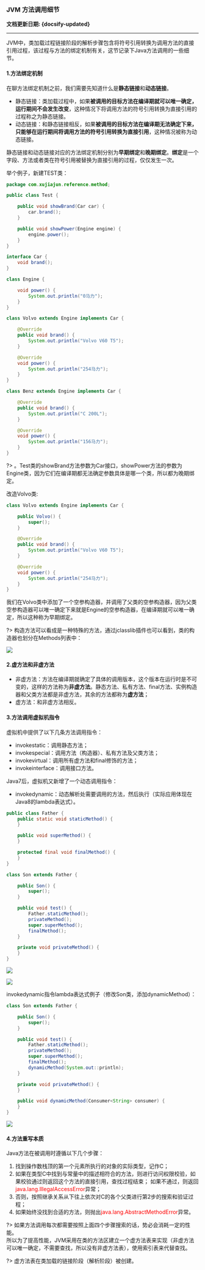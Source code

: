 ### JVM 方法调用细节 <!-- {docsify-ignore} -->

**文档更新日期: {docsify-updated}**

---

JVM中，类加载过程链接阶段的解析步骤包含将符号引用转换为调用方法的直接引用过程，该过程与方法的绑定机制有关，这节记录下Java方法调用的一些细节。

#### 1.方法绑定机制

在聊方法绑定机制之前，我们需要先知道什么是**静态链接**和**动态链接**。

- 静态链接：类加载过程中，如果**被调用的目标方法在编译期就可以唯一确定，运行期间不会发生改变**，这种情况下将调用方法的符号引用转换为直接引用的过程称之为静态链接。
- 动态链接：和静态链接相反，如果**被调用的目标方法在编译期无法确定下来，只能够在运行期间将调用方法的符号引用转换为直接引用**，这种情况被称为动态链接。

静态链接和动态链接对应的方法绑定机制分别为**早期绑定**和**晚期绑定**。**绑定**是一个字段、方法或者类在符号引用被替换为直接引用的过程，仅仅发生一次。

举个例子，新建TEST类：

```java
package com.xujiajun.reference.method;

public class Test {

    public void showBrand(Car car) {
        car.brand();
    }

    public void showPower(Engine engine) {
        engine.power();
    }
}

interface Car {
    void brand();
}

class Engine {

    void power() {
        System.out.println("0马力");
    }
}

class Volvo extends Engine implements Car {

    @Override
    public void brand() {
        System.out.println("Volvo V60 T5");
    }

    @Override
    void power() {
        System.out.println("254马力");
    }
}

class Benz extends Engine implements Car {

    @Override
    public void brand() {
        System.out.println("C 200L");
    }

    @Override
    void power() {
        System.out.println("156马力");
    }
}
```

?> 。Test类的showBrand方法参数为Car接口，showPower方法的参数为Engine类，因为它们在编译期都无法确定参数具体是哪一个类，所以都为晚期绑定。

改造Volvo类:

```java
class Volvo extends Engine implements Car {

    public Volvo() {
        super();
    }

    @Override
    public void brand() {
        System.out.println("Volvo V60 T5");
    }

    @Override
    void power() {
        System.out.println("254马力");
    }
}
```

我们在Volvo类中添加了一个空参构造器，并调用了父类的空参构造器，因为父类空参构造器可以唯一确定下来就是Engine的空参构造器，在编译期就可以唯一确定，所以这种称为早期绑定。

?> 构造方法可以看成是一种特殊的方法，通过jclasslib插件也可以看到，类的构造器也划分在Methods列表中：

![](https://typora-img-1257000606.cos.ap-beijing.myqcloud.com/mni24b.png)

#### 2.虚方法和非虚方法

- 非虚方法：方法在编译期就确定了具体的调用版本，这个版本在运行时是不可变的，这样的方法称为**非虚方法**。静态方法、私有方法、final方法、实例构造器和父类方法都是非虚方法，其余的方法都称为**虚方法**；
- 虚方法：和非虚方法相反。

#### 3.方法调用虚拟机指令

虚拟机中提供了以下几条方法调用指令：

- invokestatic：调用静态方法；
- invokespecial：调用方法（构造器）、私有方法及父类方法；
- invokevirtual：调用所有虚方法和final修饰的方法；
- invokeinterface：调用接口方法。

Java7后，虚拟机又新增了一个动态调用指令：

- invokedynamic：动态解析处需要调用的方法，然后执行（实际应用体现在Java8的lambda表达式）。

```java
public class Father {
    public static void staticMethod() {
    }

    public void superMethod() {
    }

    protected final void finalMethod() {
    }
}

class Son extends Father {

    public Son() {
        super();
    }

    public void test() {
        Father.staticMethod();
        privateMethod();
        super.superMethod();
        finalMethod();
    }

    private void privateMethod() {
    }
}
```

![](https://typora-img-1257000606.cos.ap-beijing.myqcloud.com/7VYhy2.png)

![](https://typora-img-1257000606.cos.ap-beijing.myqcloud.com/WX1oef.png)

invokedynamic指令lambda表达式例子（修改Son类，添加dynamicMethod）：

```java
class Son extends Father {

    public Son() {
        super();
    }

    public void test() {
        Father.staticMethod();
        privateMethod();
        super.superMethod();
        finalMethod();
        dynamicMethod(System.out::println);
    }

    private void privateMethod() {
    }

    public void dynamicMethod(Consumer<String> consumer) {
    }
}

```

![](https://typora-img-1257000606.cos.ap-beijing.myqcloud.com/7ui9lH.png)

#### 4.方法重写本质

Java方法在被调用时遵循以下几个步骤：

1. 找到操作数栈顶的第一个元素所执行的对象的实际类型，记作C；
2. 如果在类型C中找到与常量中的描述相符合的方法，则进行访问权限校验，如果校验通过则返回这个方法的直接引用，查找过程结束； 如果不通过，则返回<span style="color:red;">java.lang.IllegalAccessError</span>异常；
3. 否则，按照继承关系从下往上依次对C的各个父类进行第2步的搜索和验证过程；
4. 如果始终没找到合适的方法，则抛出<span style="color:red;">java.lang.AbstractMethodError</span>异常。

?> 如果方法调用每次都需要按照上面四个步骤搜索的话，势必会消耗一定的性能。<br>所以为了提高性能，JVM采用在类的方法区建立一个虚方法表来实现（非虚方法可以唯一确定，不需要查找，所以没有非虚方法表），使用索引表来代替查找。

?> 虚方法表在类加载的链接阶段（解析阶段）被创建。